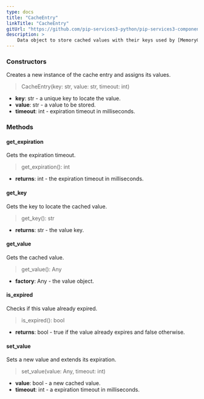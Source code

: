 ```yaml
---
type: docs
title: "CacheEntry"
linkTitle: "CacheEntry"
gitUrl: "https://github.com/pip-services3-python/pip-services3-components-python"
description: >
    Data object to store cached values with their keys used by [MemoryCache](../memory_cache)
---
```


### Constructors
Creates a new instance of the cache entry and assigns its values.

> CacheEntry(key: str, value: str, timeout: int)

- **key**: str - a unique key to locate the value.
- **value**: str - a value to be stored.
- **timeout**: int - expiration timeout in milliseconds.


### Methods

#### get_expiration
Gets the expiration timeout.

>  get_expiration(): int

- **returns**: int - the expiration timeout in milliseconds.


#### get_key
Gets the key to locate the cached value.

> get_key(): str

- **returns**: str - the value key.


#### get_value
Gets the cached value.

> get_value(): Any

- **factory**: Any - the value object.


#### is_expired
Checks if this value already expired.

> is_expired(): bool

- **returns**: bool - true if the value already expires and false otherwise.


#### set_value
Sets a new value and extends its expiration.

> set_value(value: Any, timeout: int)

- **value**: bool - a new cached value.
- **timeout**: int - a expiration timeout in milliseconds.
